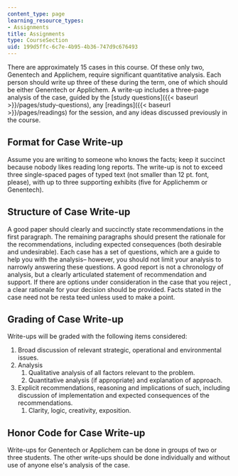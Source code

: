 ```yaml
---
content_type: page
learning_resource_types:
- Assignments
title: Assignments
type: CourseSection
uid: 199d5ffc-6c7e-4b95-4b36-747d9c676493
---
```


There are approximately 15 cases in this course. Of these only two, Genentech and Applichem, require significant quantitative analysis. Each person should write up three of these during the term, one of which should be either Genentech or Applichem. A write-up includes a three-page analysis of the case, guided by the [study questions]({{< baseurl >}}/pages/study-questions), any [readings]({{< baseurl >}}/pages/readings) for the session, and any ideas discussed previously in the course.

Format for Case Write-up
------------------------

Assume you are writing to someone who knows the facts; keep it succinct because nobody likes reading long reports. The write-up is not to exceed three single-spaced pages of typed text (not smaller than 12 pt. font, please), with up to three supporting exhibits (five for Applichemm or Genentech).

Structure of Case Write-up
--------------------------

A good paper should clearly and succinctly state recommendations in the first paragraph. The remaining paragraphs should present the rationale for the recommendations, including expected consequences (both desirable and undesirable). Each case has a set of questions, which are a guide to help you with the analysis– however, you should not limit your analysis to narrowly answering these questions. A good report is not a chronology of analysis, but a clearly articulated statement of recommendation and support. If there are options under consideration in the case that you reject , a clear rationale for your decision should be provided. Facts stated in the case need not be resta teed unless used to make a point.

Grading of Case Write-up
------------------------

Write-ups will be graded with the following items considered:

1.  Broad discussion of relevant strategic, operational and environmental issues.
2.  Analysis
    1.  Qualitative analysis of all factors relevant to the problem.
    2.  Quantitative analysis (if appropriate) and explanation of approach.
3.  Explicit recommendations, reasoning and implications of such, including discussion of implementation and expected consequences of the recommendations.
    1.  Clarity, logic, creativity, exposition.

Honor Code for Case Write-up
----------------------------

Write-ups for Genentech or Applichem can be done in groups of two or three students. The other write-ups should be done individually and without use of anyone else's analysis of the case.